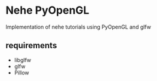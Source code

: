 # Nehe PyOpenGL
Implementation of nehe tutorials using PyOpenGL and glfw
## requirements
  * libglfw
  * glfw
  * Pillow
